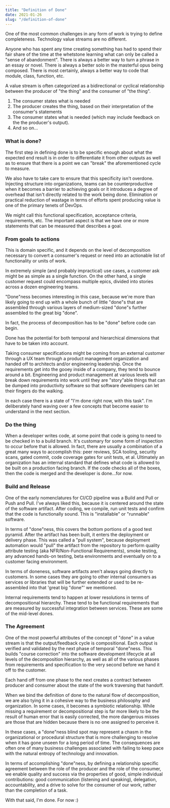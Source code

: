 ```yaml
---
title: "Definition of Done"
date: 2021-01-26
slug: "/definition-of-done"
---
```


One of the most common challenges in any form of work is trying to define completeness. Technology value streams are no different.

Anyone who has spent any time creating something has had to spend their fair share of the time at the whetstone learning what can only be called a "sense of abandonment". There is always a better way to turn a phrase in an essay or novel. There is always a better  solo in the masterful opus being composed. There is most certainly, always a better way to code that module, class, function, etc.

A value stream is often categorized as a bidirectional or cyclical relationship between the producer of "the thing" and the consumer of "the thing".  

1. The consumer states what is needed 
1. The producer creates the thing, based on their interpretation of the consumer's statements
1. The consumer states what is needed (which may include feedback on the the producer's output).
1. And so on...

### What is done?

The first step in defining done is to be specific enough about what the expected end result is in order to differentiate it from other outputs as well as to ensure that there is a point we can "break" the aforementioned cycle to measure.


We also have to take care to ensure that this specificity isn't overdone. Injecting structure into organizations, teams can be counterproductive when it becomes a barrier to achieving goals or it introduces a degree of overhead that isn't directly related to the work being done. Elimination or practical reduction of wastage in terms of efforts spent producing value is one of the primary tenets of DevOps.


We might call this functional specification, acceptance criteria, requirements, etc. The important aspect is that we have one or more statements that can be measured that describes a goal. 

### From goals to actions

This is domain specific, and it depends on the level of decomposition necessary to convert a consumer's request or need into an actionable list of functionality or units of work.


In extremely simple (and probably impractical) use cases, a customer ask might be as simple as a single function. On the other hand, a single customer request could encompass multiple epics, divided into stories across a dozen engineering teams.


"Done"ness becomes interesting in this case, because we're more than likely going to end up with a whole bunch of little "done"s that are assembled through various layers of medium-sized "done"s further assembled to the great big "done".


In fact, the process of decomposition has to be "done" before code can begin.


Done has the potential for both temporal and hierarchical dimensions that have to be taken into account.


Taking consumer specifications might be coming from an external customer through a UX team through a product management organization and handed off to architects and/or engineering leadership. Once the requirements get into the gooey inside of a company, they tend to bounce around a bit. Engineering and product management at various levels will break down requirements into work until they are "story"able things that can be dumped into productivity software so that software developers can let their fingers do the walking.


In each case there is a state of "I'm done right now, with this task". I'm deliberately hand waving over a few concepts that become easier to understand in the next section.

### Do the thing

When a developer writes code, at some point that code is going to need to be checked in to a build branch. It's customary for some form of inspection to occur before that is allowed. In fact, there are usually a combination of a great many ways to accomplish this: peer reviews, SCA tooling, security scans, gated commit, code coverage gates for unit tests, et al. Ultimately an organization has an internal standard that defines what code is allowed to be built on a production facing branch. If the code checks all of the boxes, then the code is merged and the developer is done...for now. 

### Build and Release

One of the early nomenclatures for CI/CD pipeline was a Build and Pull or Push and Pull. I've always liked this, because it is centered around the state of the software artifact. After coding, we compile, run unit tests and confirm that the code is functionally sound. This is "installable" or "runnable" software.


In terms of "done"ness, this covers the bottom portions of a good test pyramid. After the artifact has been built, it enters the deployment or delivery phase. This was called a "pull system", because deployment automation would "pull" the artifact from the repository to perform quality attribute testing (aka NFR/Non-Functional Requirements), smoke testing, any advanced hands-on testing, beta environments and eventually on to a customer facing environment.


In terms of doneness, software artifacts aren't always going directly to customers. In some cases they are going to other internal consumers as services or libraries that will be further extended or used to be re-assembled into that 'great big "done"' we mentioned.


Internal requirements tend to happen at lower resolutions in terms of decompositional hierarchy. These tend to be functional requirements that are measured by successful integration between services. These are some of the mid-level dones. 

### The Agreement

One of the most powerful attributes of the concept of "done" in a value stream is that the output/feedback cycle is compositional. Each output is verified and validated by the next phase of temporal "done"ness. This builds "course correction" into the software development lifecycle at all levels of the decomposition hierarchy, as well as all of the various phases from requirements and specification to the very second before we hand it off to the customer.


Each hand off from one phase to the next creates a contract between producer and consumer about the state of the work traversing that handoff.


When we bind the definition of done to the natural flow of decomposition, we are also tying it in a cohesive way to the business philosophy and organization. In some cases, it becomes a symbiotic relationship. While missing a requirement or decompositional step is far more likely to be the result of human error that is easily corrected, the more dangerous misses are those that are hidden because there is no one assigned to perceive it.


In these cases, a "done"ness blind spot may represent a chasm in the organizational or procedural structure that is more challenging to resolve when it has gone unseen for a long period of time. The consequences are often one of many business challenges associated with failing to keep pace with the natural entropy of technology and innovation.


In terms of accomplishing "done"ness, by defining a relationship specific agreement between the role of the producer and the role of the consumer, we enable quality and success via the properties of good, simple individual contributions: good communication (listening and speaking), delegation, accountability, and a drive to solve for the consumer of our work, rather than the completion of a task.


With that said, I'm done. For now :)